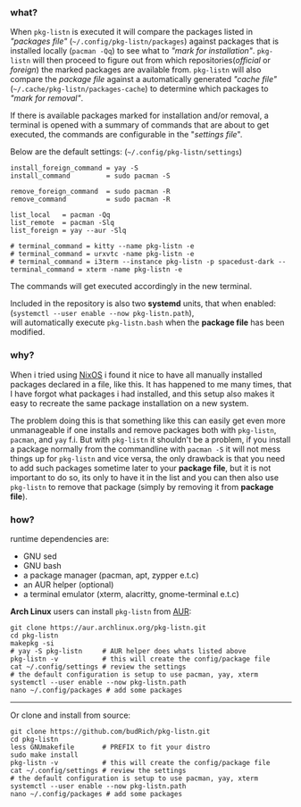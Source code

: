 ### what?

When `pkg-listn` is executed it will compare the
packages listed in *"packages file"*
(`~/.config/pkg-listn/packages`) against packages
that is installed locally (`pacman -Qq`) to see
what to *"mark for installation"*. `pkg-listn`
will then proceed to figure out from which
repositories(*official* or *foreign*) the marked
packages are available from. `pkg-listn` will
also compare the *package file* against a
automatically generated *"cache file"*
(`~/.cache/pkg-listn/packages-cache`) to determine
which packages to *"mark for removal"*.

If there is available packages marked for
installation and/or removal, a terminal is opened
with a summary of commands that are about to
get executed, the commands are configurable in
the "*settings file*".  

Below are the default settings: (`~/.config/pkg-listn/settings`)  

```text
install_foreign_command = yay -S
install_command         = sudo pacman -S

remove_foreign_command  = sudo pacman -R
remove_command          = sudo pacman -R

list_local   = pacman -Qq
list_remote  = pacman -Slq
list_foreign = yay --aur -Slq

# terminal_command = kitty --name pkg-listn -e 
# terminal_command = urxvtc -name pkg-listn -e 
# terminal_command = i3term --instance pkg-listn -p spacedust-dark --
terminal_command = xterm -name pkg-listn -e 
```

The commands will get executed accordingly in the
new terminal.

Included in the repository is also two **systemd**
units, that when enabled:  
(`systemctl --user enable --now pkg-listn.path`),  
will automatically execute `pkg-listn.bash` when
the **package file** has been modified.

### why?

When i tried using [NixOS] i found it nice to have
all manually installed packages declared in a file,
like this. It has happened to me many times, that I have
forgot what packages i had installed, and this setup
also makes it easy to recreate the same package installation
on a new system.  

The problem doing this is that something
like this can easily get even more unmanageable if
one installs and remove packages both with
`pkg-listn`, `pacman`, and `yay` f.i. But with
`pkg-listn` it shouldn't be a problem, if you
install a package normally from the commandline
with `pacman -S` it will not mess things up for
`pkg-listn` and vice versa, the only drawback is
that you need to add such packages sometime later
to your **package file**, but it is not important
to do so, its only to have it in the list and you
can then also use `pkg-listn` to remove that
package (simply by removing it from **package file**).

### how?

runtime dependencies are:
  - GNU sed
  - GNU bash
  - a package manager (pacman, apt, zypper e.t.c)
  - an AUR helper (optional)
  - a terminal emulator (xterm, alacritty, gnome-terminal e.t.c) 

**Arch Linux** users can install `pkg-listn` from [AUR]:  

``` shell
git clone https://aur.archlinux.org/pkg-listn.git
cd pkg-listn
makepkg -si
# yay -S pkg-listn     # AUR helper does whats listed above
pkg-listn -v           # this will create the config/package file
cat ~/.config/settings # review the settings
# the default configuration is setup to use pacman, yay, xterm
systemctl --user enable --now pkg-listn.path
nano ~/.config/packages # add some packages
```

---

Or clone and install from source:  

 ``` shell
 git clone https://github.com/budRich/pkg-listn.git
 cd pkg-listn
 less GNUmakefile       # PREFIX to fit your distro
 sudo make install
 pkg-listn -v           # this will create the config/package file
 cat ~/.config/settings # review the settings
 # the default configuration is setup to use pacman, yay, xterm
 systemctl --user enable --now pkg-listn.path
 nano ~/.config/packages # add some packages
```

[AUR]: https://aur.archlinux.org/packages/pkg-listn
[NixOS]: https://nixos.org/
[i3term]: https://github.com/budlabs/i3term
